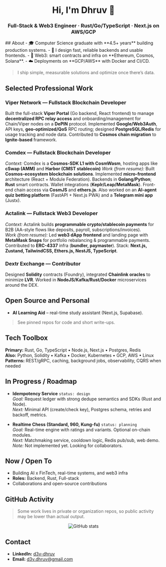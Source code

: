 <h1 align="center">Hi, I'm Dhruv 👋</h1>
<h3 align="center">Full-Stack & Web3 Engineer · Rust/Go/TypeScript · Next.js on AWS/GCP</h3>
<!--
<p align="center">
  <img src="https://media.giphy.com/media/QssGEmpkyEOhBCb7e1/giphy.gif" width="140" alt="typing">
</p>
-->
## About
- 🎓 Computer Science graduate with **4.5+ years** building production systems.
- 🧱 I design fast, reliable backends and usable frontends.
- 🔗 Web3: smart contracts and infra on **Ethereum, Cosmos, Solana**.
- ☁️ Deployments on **GCP/AWS** with Docker and CI/CD.

> I ship simple, measurable solutions and optimize once there’s data.

## Selected Professional Work

### Viper Network — Fullstack Blockchain Developer
Built the full-stack **Viper Portal** (Go backend, React frontend) to manage **decentralized RPC relay access** and onboarding/management for Chain/Viper nodes on a **DePIN** protocol. Implemented **Google/Web3Auth**, API keys, **geo-optimized/QoS** RPC routing; designed **PostgreSQL/Redis** for usage tracking and node data. Contributed to **Cosmos chain migration** to **Ignite-based** framework.

### Comdex — Fullstack Blockchain Developer
*Context:* Comdex is a **Cosmos-SDK L1 with CosmWasm**, hosting apps like **cSwap (AMM)** and **Harbor (CMST stablecoin)**
*Work (from resume):* Built **Cosmos-ecosystem blockchain solutions**. Implemented **micro-frontend** architecture (React + Module Federation). Backends in **Golang/Python**; **Rust** smart contracts. Wallet integrations (**Keplr/Leap/MetaMask**). Front-end chain access via **CosmJS** and **ethers.js**. Also worked on an **AI-agent quiz betting platform** (FastAPI + Next.js PWA) and a **Telegram mini app** (Justx).

### Actalink — Fullstack Web3 Developer
*Context:* Actalink builds **programmable crypto/stablecoin payments** for B2B (AA-style flows like deposits, payroll, subscriptions/invoices).  
*Work (from resume):* Led **web3 dApp frontend** and landing page with **MetaMask Snaps** for portfolio rebalancing & programmable payments. Contributed to **ERC-4337** infra (**bundler, paymaster**). Stack: **Next.js, Zustand, TailwindCSS, Ethers.js, NestJS, TypeScript**.

### Dextr Exchange — Contributor
Designed **Solidity** contracts (Foundry), integrated **Chainlink oracles** to minimize **LVR**. Worked in **NodeJS/Kafka/Rust/Docker** microservices around the DEX.


## Open Source and Personal
- **AI Learning Aid** – real-time study assistant (Next.js, Supabase).  
> See pinned repos for code and short write-ups.

## Tech Toolbox
**Primary:** Rust, Go, TypeScript • Node.js, Next.js • Postgres, Redis  
**Also:** Python, Solidity • Kafka • Docker, Kubernetes • GCP, AWS • Linux  
**Patterns:** REST/gRPC, caching, background jobs, observability, CQRS when needed

## In Progress / Roadmap
- **Idempotency Service** `status: design`  
  *Goal:* Request ledger with strong dedupe semantics and SDKs (Rust and Node).  
  *Next:* Minimal API (create/check key), Postgres schema, retries and backoff, metrics.

- **Realtime Chess (Standard, 960, Kung-fu)** `status: planning`  
  *Goal:* Real-time engine with ratings and variants. Optional on-chain modules.  
  *Next:* Matchmaking service, cooldown logic, Redis pub/sub, web demo.  
  *Note:* Not implemented yet. Looking for collaborators.

## Now / Open To
- Building AI x FinTech, real-time systems, and web3 infra  
- **Roles:** Backend, Rust, Full-stack  
- Collaborations and open-source contributions

## GitHub Activity
> Some work lives in private or organization repos, so public activity may be lower than actual output.

<p align="center">
  <img src="https://github-readme-stats.vercel.app/api?username=illegalcall&show_icons=true&theme=tokyonight&count_private=true" alt="GitHub stats">
</p>

## Contact
- **LinkedIn:** [d3v-dhruv](https://www.linkedin.com/in/d3v-dhruv/)
- **Email:** [d3v.dhruv@gmail.com](mailto:d3v.dhruv@gmail.com)
